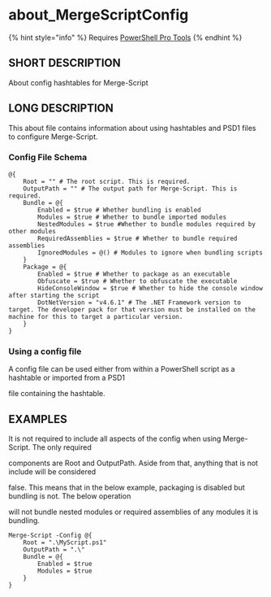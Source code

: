 # about\_MergeScriptConfig

{% hint style="info" %}
Requires [PowerShell Pro Tools](https://ironmansoftware.com/poshtools)
{% endhint %}

## SHORT DESCRIPTION

About config hashtables for Merge-Script

## LONG DESCRIPTION

This about file contains information about using hashtables and PSD1 files to configure Merge-Script.

### Config File Schema

```text
@{
    Root = "" # The root script. This is required.
    OutputPath = "" # The output path for Merge-Script. This is required.
    Bundle = @{
        Enabled = $true # Whether bundling is enabled
        Modules = $true # Whether to bundle imported modules
        NestedModules = $true #Whether to bundle modules required by other modules
        RequiredAssemblies = $true # Whether to bundle required assemblies 
        IgnoredModules = @() # Modules to ignore when bundling scripts
    }
    Package = @{
        Enabled = $true # Whether to package as an executable
        Obfuscate = $true # Whether to obfuscate the executable
        HideConsoleWindow = $true # Whether to hide the console window after starting the script
        DotNetVersion = "v4.6.1" # The .NET Framework version to target. The developer pack for that version must be installed on the machine for this to target a particular version. 
    }
}
```

### Using a config file

A config file can be used either from within a PowerShell script as a hashtable or imported from a PSD1

file containing the hashtable.

## EXAMPLES

It is not required to include all aspects of the config when using Merge-Script. The only required

components are Root and OutputPath. Aside from that, anything that is not include will be considered

false. This means that in the below example, packaging is disabled but bundling is not. The below operation

will not bundle nested modules or required assemblies of any modules it is bundling.

```text
Merge-Script -Config @{ 
    Root = ".\MyScript.ps1"
    OutputPath = ".\"
    Bundle = @{
        Enabled = $true
        Modules = $true
    }
}
```


